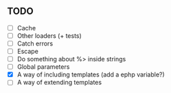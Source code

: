 

## TODO

- [ ] Cache
- [ ] Other loaders (+ tests)
- [ ] Catch errors
- [ ] Escape <?php & ?>
- [ ] Do something about %> inside strings
- [ ] Global parameters
- [x] A way of including templates (add a ephp variable?)
- [ ] A way of extending templates
